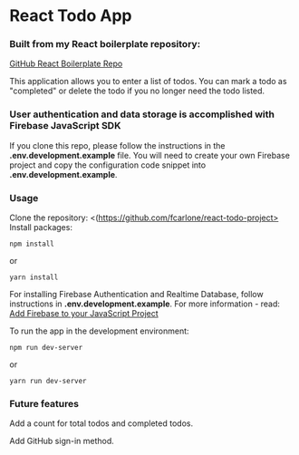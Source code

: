 # React Todo App

### Built from my React boilerplate repository:
[GitHub React Boilerplate Repo](https://github.com/fcarlone/react-boilerplate "GitHub Repo")

This application allows you to enter a list of todos.  You can mark a todo as "completed" or delete the todo if you no longer need the todo listed.

### User authentication and data storage is accomplished with Firebase JavaScript SDK
If you clone this repo, please follow the instructions in the **.env.development.example** file.
You will need to create your own Firebase project and copy the configuration code snippet into **.env.development.example**.

### Usage
Clone the repository: <(https://github.com/fcarlone/react-todo-project>
Install packages: 

`npm install`

or 

`yarn install`

For installing Firebase Authentication and Realtime Database, follow instructions in **.env.development.example**.
For more information - read: [Add Firebase to your JavaScript Project](https://firebase.google.com/docs/web/setup?authuser=0)

To run the app in the development environment:

`npm run dev-server`

or

`yarn run dev-server`

### Future features
Add a count for total todos and completed todos.

Add GitHub sign-in method.
